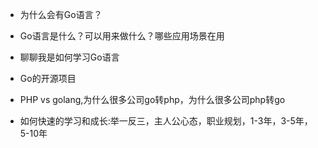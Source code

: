 - 为什么会有Go语言？

- Go语言是什么？可以用来做什么？哪些应用场景在用

- 聊聊我是如何学习Go语言

- Go的开源项目

- PHP vs golang,为什么很多公司go转php，为什么很多公司php转go

- 如何快速的学习和成长:举一反三，主人公心态，职业规划，1-3年，3-5年，5-10年